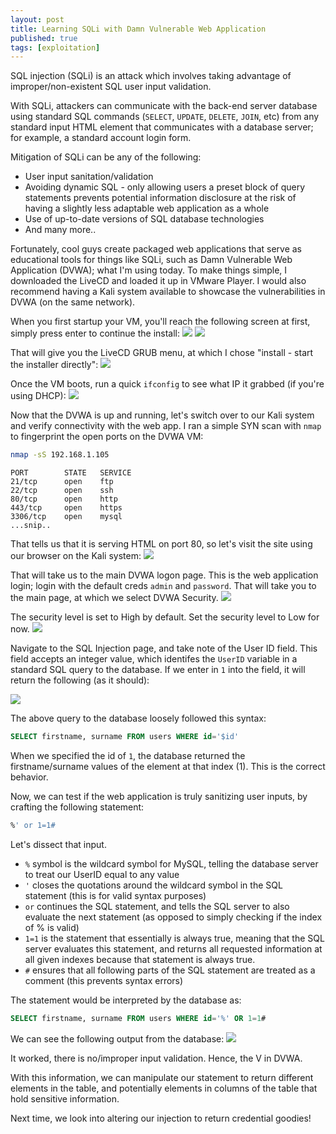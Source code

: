 ```yaml
---
layout: post
title: Learning SQLi with Damn Vulnerable Web Application
published: true
tags: [exploitation]
---
```


SQL injection (SQLi) is an attack which involves taking advantage of improper/non-existent SQL user input validation.

With SQLi, attackers can communicate with the back-end server database using standard SQL commands (`SELECT`, `UPDATE`, `DELETE`, `JOIN`, etc) from any standard input HTML element that communicates with a database server; for example, a standard account login form.

Mitigation of SQLi can be any of the following:

* User input sanitation/validation
* Avoiding dynamic SQL - only allowing users a preset block of query statements prevents potential information disclosure at the risk of having a slightly less adaptable web application as a whole
* Use of up-to-date versions of SQL database technologies 
* And many more..

Fortunately, cool guys create packaged web applications that serve as educational tools for things like SQLi, such as Damn Vulnerable Web Application (DVWA); what I'm using today. To make things simple, I downloaded the LiveCD and loaded it up in VMware Player. I would also recommend having a Kali system available to showcase the vulnerabilities in DVWA (on the same network).
 
When you first startup your VM, you'll reach the following screen at first, simply press enter to continue the install:
![](/_posts/dvwa-vmware-workstation-12-player-085.png)
![]({{site.baseurl}}/_posts/dvwa-vmware-workstation-12-player-085.png)

That will give you the LiveCD GRUB menu, at which I chose "install - start the installer directly":
![](/_posts/dvwa-vmware-workstation-12-player-086.png)

Once the VM boots, run a quick `ifconfig` to see what IP it grabbed (if you're using DHCP):
![](/_posts/dvwa-vmware-workstation-12-player-087.png)

Now that the DVWA is up and running, let's switch over to our Kali system and verify connectivity with the web app. I ran a simple SYN scan with `nmap` to fingerprint the open ports on the DVWA VM:
```bash
nmap -sS 192.168.1.105
```
```
PORT        STATE   SERVICE
21/tcp      open    ftp
22/tcp      open    ssh
80/tcp      open    http 
443/tcp     open    https
3306/tcp    open    mysql
...snip..
```

That tells us that it is serving HTML on port 80, so let's visit the site using our browser on the Kali system:
![](/_posts/kali-2-0-vmware-workstation-12-player-089.png)

That will take us to the main DVWA logon page. This is the web application login; login with the default creds `admin` and `password`. That will take you to the main page, at which we select DVWA Security.
![](/_posts/kali-2-0-vmware-workstation-12-player-093.png)

The security level is set to High by default. Set the security level to Low for now.
![](/_posts/kali-2-0-vmware-workstation-12-player-095.png)

Navigate to the SQL Injection page, and take note of the User ID field. This field accepts an integer value, which identifes the `UserID` variable in a standard SQL query to the database. If we enter in `1` into the field, it will return the following (as it should):

![](/_posts/kali-2-0-vmware-workstation-12-player-096.png)

The above query to the database loosely followed this syntax:
```sql
SELECT firstname, surname FROM users WHERE id='$id'
```

When we specified the id of `1`, the database returned the firstname/surname values of the element at that index (1). This is the correct behavior. 

Now, we can test if the web application is truly sanitizing user inputs, by crafting the following statement:
```sql
%' or 1=1#
```

Let's dissect that input.
* `%` symbol is the wildcard symbol for MySQL, telling the database server to treat our UserID equal to any value
* `'` closes the quotations around the wildcard symbol in the SQL statement (this is for valid syntax purposes)
* `or` continues the SQL statement, and tells the SQL server to also evaluate the next statement (as opposed to simply checking if the index of % is valid)
* `1=1` is the statement that essentially is always true, meaning that the SQL server evaluates this statement, and returns all requested information at all given indexes because that statement is always true.
* `#` ensures that all following parts of the SQL statement are treated as a comment (this prevents syntax errors)

The statement would be interpreted by the database as:
```sql
SELECT firstname, surname FROM users WHERE id='%' OR 1=1#
```

We can see the following output from the database:
![](/_posts/kali-2-0-vmware-workstation-12-player-097.png)

It worked, there is no/improper input validation. Hence, the V in DVWA.

With this information, we can manipulate our statement to return different elements in the table, and potentially elements in columns of the table that hold sensitive information.

Next time, we look into altering our injection to return credential goodies! 


